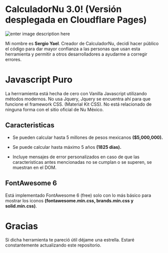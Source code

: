 ﻿# CalculadorNu 3.0! (Versión desplegada en Cloudflare Pages)
![enter image description here](https://i.ibb.co/N91HnGk/sinlogoss.png)

Mi nombre es **Sergio Yael**. Creador de CalculadorNu, decidí hacer público el código para dar mayor confianza a las personas que usan esta herramienta y permitir a otros desarrolladores a ayudarme a corregir errores.


# Javascript Puro

La herrramienta está hecha de cero con Vanilla Javascript utilizando métodos modernos. No usa Jquery, Jquery se encuentra ahí para que funcione el framework CSS. (Material Kit CSS).
No está relacionado de ninguna forma con el sitio oficial de Nu México.

## Caracteristicas

 - Se pueden calcular hasta 5 millones de pesos mexicanos **($5,000,000).**
 - 
   Se puede calcular hasta máximo 5 años **(1825 días).**
  
 - Incluye mensajes de error personalizados en caso de que las
   caracteristicas antes mencionadas no se cumplan o se superen, se
   muestran en el DOM.

## FontAwesome 6

Está implementado FontAwesome 6 (free) solo con lo más básico para mostrar los iconos **(fontawesome.min.css, brands.min.css y solid.min.css)**.

# Gracias
Si dicha herramienta te pareció útil déjame una estrella. Estaré constantemente actualizando este repositorio.
